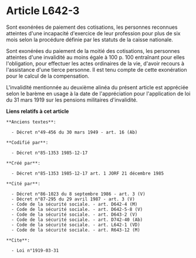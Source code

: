 # Article L642-3

Sont exonérées de paiement des cotisations, les personnes reconnues atteintes d'une incapacité d'exercice de leur profession
pour plus de six mois selon la procédure définie par les statuts de la caisse nationale.

Sont exonérées du paiement de la moitié des cotisations, les personnes atteintes d'une invalidité au moins égale à 100 p. 100
entraînant pour elles l'obligation, pour effectuer les actes ordinaires de la vie, d'avoir recours à l'assistance d'une
tierce personne. Il est tenu compte de cette exonération pour le calcul de la compensation.

L'invalidité mentionnée au deuxième alinéa du présent article est appréciée selon le barème en usage à la date de
l'appréciation pour l'application de loi du 31 mars 1919 sur les pensions militaires d'invalidité.

**Liens relatifs à cet article**

	**Anciens textes**:

	  - Décret n°49-456 du 30 mars 1949 - art. 16 (Ab)

	**Codifié par**:

	  - Décret n°85-1353 1985-12-17

	**Créé par**:

	  - Décret n°85-1353 1985-12-17 art. 1 JORF 21 décembre 1985

	**Cité par**:

	  - Décret n°86-1023 du 8 septembre 1986 - art. 3 (V)
	  - Décret n°87-295 du 29 avril 1987 - art. 3 (V)
	  - Code de la sécurité sociale. - art. D642-4 (M)
	  - Code de la sécurité sociale. - art. D642-5-8 (V)
	  - Code de la sécurité sociale. - art. D643-2 (V)
	  - Code de la sécurité sociale. - art. D742-40 (Ab)
	  - Code de la sécurité sociale. - art. L642-1 (VD)
	  - Code de la sécurité sociale. - art. R643-12 (M)

	**Cite**:

	  - Loi n°1919-03-31
